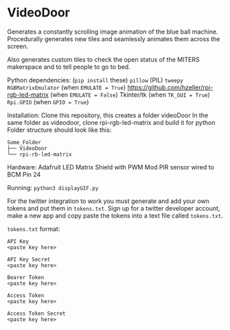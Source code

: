 # VideoDoor
 
Generates a constantly scrolling image animation of the blue ball machine.
Procedurally generates new tiles and seamlessly animates them across the screen.

Also generates custom tiles to check the open status of the MITERS makerspace and to tell people to go to bed.

Python dependencies: (`pip install` these)
`pillow` (PIL)
`tweepy`
`RGBMatrixEmulator` (when `EMULATE = True`)
https://github.com/hzeller/rpi-rgb-led-matrix (when `EMULATE = False`)
Tkinter/tk (when `TK_GUI = True`)
`Rpi.GPIO` (when `GPIO = True`)

Installation:
Clone this repository, this creates a folder videoDoor
In the same folder as videodoor, clone rpi-rgb-led-matrix and build it for python
Folder structure should look like this:
``` 
Some_Folder
├── VideoDoor
└── rpi-rb-led-matrix
```

Hardware:
Adafruit LED Matrix Shield with PWM Mod
PIR sensor wired to BCM Pin 24

Running:
`python3 displayGIF.py`

For the twitter integration to work you must generate and add your own tokens and put them in `tokens.txt`.
Sign up for a twitter developer account, make a new app and copy paste the tokens into a text file called `tokens.txt`.

`tokens.txt` format:

```
API Key
<paste key here>

API Key Secret
<paste key here>

Bearer Token
<paste key here>

Access Token
<paste key here>

Access Token Secret
<paste key here>
```
